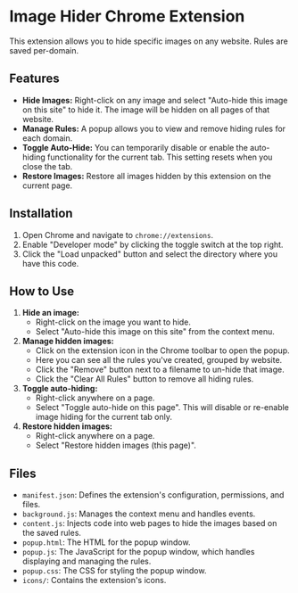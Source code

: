 # Image Hider Chrome Extension

This extension allows you to hide specific images on any website. Rules are saved per-domain.

## Features

*   **Hide Images:** Right-click on any image and select "Auto-hide this image on this site" to hide it. The image will be hidden on all pages of that website.
*   **Manage Rules:** A popup allows you to view and remove hiding rules for each domain.
*   **Toggle Auto-Hide:** You can temporarily disable or enable the auto-hiding functionality for the current tab. This setting resets when you close the tab.
*   **Restore Images:** Restore all images hidden by this extension on the current page.

## Installation

1.  Open Chrome and navigate to `chrome://extensions`.
2.  Enable "Developer mode" by clicking the toggle switch at the top right.
3.  Click the "Load unpacked" button and select the directory where you have this code.

## How to Use

1.  **Hide an image:**
    *   Right-click on the image you want to hide.
    *   Select "Auto-hide this image on this site" from the context menu.
3.  **Manage hidden images:**
    *   Click on the extension icon in the Chrome toolbar to open the popup.
    *   Here you can see all the rules you've created, grouped by website.
    *   Click the "Remove" button next to a filename to un-hide that image.
    *   Click the "Clear All Rules" button to remove all hiding rules.
4.  **Toggle auto-hiding:**
    *   Right-click anywhere on a page.
    *   Select "Toggle auto-hide on this page". This will disable or re-enable image hiding for the current tab only.
5.  **Restore hidden images:**
    *   Right-click anywhere on a page.
    *   Select "Restore hidden images (this page)".

## Files

*   `manifest.json`: Defines the extension's configuration, permissions, and files.
*   `background.js`: Manages the context menu and handles events.
*   `content.js`: Injects code into web pages to hide the images based on the saved rules.
*   `popup.html`: The HTML for the popup window.
*   `popup.js`: The JavaScript for the popup window, which handles displaying and managing the rules.
*   `popup.css`: The CSS for styling the popup window.
*   `icons/`: Contains the extension's icons.